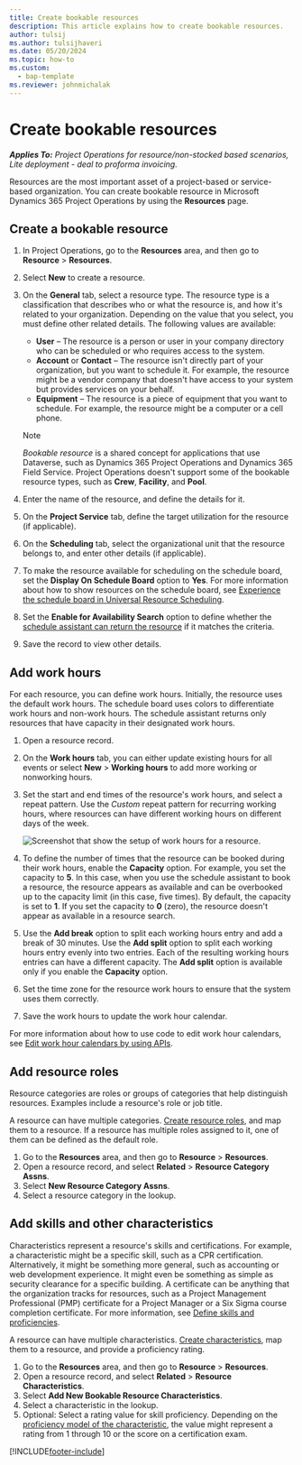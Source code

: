 ```yaml
---
title: Create bookable resources
description: This article explains how to create bookable resources.
author: tulsij
ms.author: tulsijhaveri
ms.date: 05/20/2024
ms.topic: how-to
ms.custom: 
  - bap-template
ms.reviewer: johnmichalak
---
```


# Create bookable resources

_**Applies To:** Project Operations for resource/non-stocked based scenarios, Lite deployment - deal to proforma invoicing._

Resources are the most important asset of a project-based or service-based organization. You can create bookable resource in Microsoft Dynamics 365 Project Operations by using the **Resources** page.

## Create a bookable resource

1. In Project Operations, go to the **Resources** area, and then go to **Resource** \> **Resources**.
1. Select **New** to create a resource.
1. On the **General** tab, select a resource type. The resource type is a classification that describes who or what the resource is, and how it's related to your organization. Depending on the value that you select, you must define other related details. The following values are available:

    - **User** – The resource is a person or user in your company directory who can be scheduled or who requires access to the system.
    - **Account** or **Contact** – The resource isn't directly part of your organization, but you want to schedule it. For example, the resource might be a vendor company that doesn't have access to your system but provides services on your behalf.
    - **Equipment** – The resource is a piece of equipment that you want to schedule. For example, the resource might be a computer or a cell phone.

    > [!NOTE]
    > *Bookable resource* is a shared concept for applications that use Dataverse, such as Dynamics 365 Project Operations and Dynamics 365 Field Service. Project Operations doesn't support some of the bookable resource types, such as **Crew**, **Facility**, and **Pool**.

1. Enter the name of the resource, and define the details for it.
1. On the **Project Service** tab, define the target utilization for the resource (if applicable).
1. On the **Scheduling** tab, select the organizational unit that the resource belongs to, and enter other details (if applicable).
1. To make the resource available for scheduling on the schedule board, set the **Display On Schedule Board** option to **Yes**. For more information about how to show resources on the schedule board, see [Experience the schedule board in Universal Resource Scheduling](/dynamics365/common-scheduler/use-schedule-board).
1. Set the **Enable for Availability Search** option to define whether the [schedule assistant can return the resource](/dynamics365/common-scheduler/schedule-assistant) if it matches the criteria.
1. Save the record to view other details.

## Add work hours

For each resource, you can define work hours. Initially, the resource uses the default work hours. The schedule board uses colors to differentiate work hours and non-work hours. The schedule assistant returns only resources that have capacity in their designated work hours.

1. Open a resource record.
1. On the **Work hours** tab, you can either update existing hours for all events or select **New** \> **Working hours** to add more working or nonworking hours.
1. Set the start and end times of the resource's work hours, and select a repeat pattern. Use the *Custom* repeat pattern for recurring working hours, where resources can have different working hours on different days of the week.

    ![Screenshot that show the setup of work hours for a resource.](https://github.com/MicrosoftDocs/dynamics-365-project-operations-pr/assets/129548753/3bab895e-a229-473b-943a-2303e9d65bb3)

1. To define the number of times that the resource can be booked during their work hours, enable the **Capacity** option. For example, you set the capacity to **5**. In this case, when you use the schedule assistant to book a resource, the resource appears as available and can be overbooked up to the capacity limit (in this case, five times). By default, the capacity is set to **1**. If you set the capacity to **0** (zero), the resource doesn't appear as available in a resource search.
1. Use the **Add break** option to split each working hours entry and add a break of 30 minutes. Use the **Add split** option to split each working hours entry evenly into two entries. Each of the resulting working hours entries can have a different capacity. The **Add split** option is available only if you enable the **Capacity** option.
1. Set the time zone for the resource work hours to ensure that the system uses them correctly.
1. Save the work hours to update the work hour calendar.

For more information about how to use code to edit work hour calendars, see [Edit work hour calendars by using APIs](/dynamics365/field-service/field-service-work-hours-calendar-api).

## Add resource roles

Resource categories are roles or groups of categories that help distinguish resources. Examples include a resource's role or job title.

A resource can have multiple categories. [Create resource roles](define-roles.md), and map them to a resource. If a resource has multiple roles assigned to it, one of them can be defined as the default role.

1. Go to the **Resources** area, and then go to **Resource** \> **Resources**.
1. Open a resource record, and select **Related** \> **Resource Category Assns**.
1. Select **New Resource Category Assns**.
1. Select a resource category in the lookup.

## Add skills and other characteristics

Characteristics represent a resource's skills and certifications. For example, a characteristic might be a specific skill, such as a CPR certification. Alternatively, it might be something more general, such as accounting or web development experience. It might even be something as simple as security clearance for a specific building. A certificate can be anything that the organization tracks for resources, such as a Project Management Professional (PMP) certificate for a Project Manager or a Six Sigma course completion certificate. For more information, see [Define skills and proficiencies](define-skills-proficiencies.md).

A resource can have multiple characteristics. [Create characteristics](/dynamics365/field-service/set-up-characteristics), map them to a resource, and provide a proficiency rating.

1. Go to the **Resources** area, and then go to **Resource** \> **Resources**.
1. Open a resource record, and select **Related** \> **Resource Characteristics**.
1. Select **Add New Bookable Resource Characteristics**.
1. Select a characteristic in the lookup.
1. Optional: Select a rating value for skill proficiency. Depending on the [proficiency model of the characteristic](/dynamics365/field-service/set-up-characteristics#create-a-proficiency-model), the value might represent a rating from 1 through 10 or the score on a certification exam.

[!INCLUDE[footer-include](../includes/footer-banner.md)]
